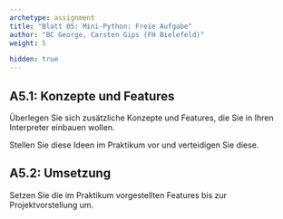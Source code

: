```yaml
---
archetype: assignment
title: "Blatt 05: Mini-Python: Freie Aufgabe"
author: "BC George, Carsten Gips (FH Bielefeld)"
weight: 5

hidden: true
---
```



## A5.1: Konzepte und Features

Überlegen Sie sich zusätzliche Konzepte und Features, die Sie in Ihren Interpreter
einbauen wollen.

Stellen Sie diese Ideen im Praktikum vor und verteidigen Sie diese.


## A5.2: Umsetzung

Setzen Sie die im Praktikum vorgestellten Features bis zur Projektvorstellung um.
